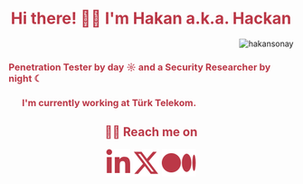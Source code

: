 <h1 align="center" style="color: #bb3847;">Hi there! 👋🏻 I'm Hakan a.k.a. Hackan</h1>
<p align="right"> <img src="https://komarev.com/ghpvc/?username=hakansonay&label=Profile%20views&color=bb3847&style=flat" alt="hakansonay" /> </p>

<h3 align="left" style="color: #bb3847;">Penetration Tester by day ☼ and a Security Researcher by night ☾</h1>

<ul style="list-style-type: none;">
  <li>
    <h3 align="left" style="color: #bb3847;">I'm currently working at Türk Telekom.</h5>
  </li>
</ul>


<h2 align="center" style="color: #bb3847;">🤙🏻 Reach me on</h1>
<p align="center">
<a href="https://linkedin.com/in/hakansonay" target="blank"><img align="center" src="https://raw.githubusercontent.com/hakansonay/hakansonay.github.io/main/assets/linkedin-in.svg" alt="hackansonay"/></a>  
<a href="https://twitter.com/hackansonay" target="blank"><img align="center" src="https://raw.githubusercontent.com/hakansonay/hakansonay.github.io/main/assets/x-twitter.svg" alt="hackansonay"/></a> 
<a href="https://hakansonay.medium.com/" target="blank"><img align="center" src="https://raw.githubusercontent.com/hakansonay/hakansonay.github.io/main/assets/medium.svg" alt="hackansonay"/></a>
</p>
